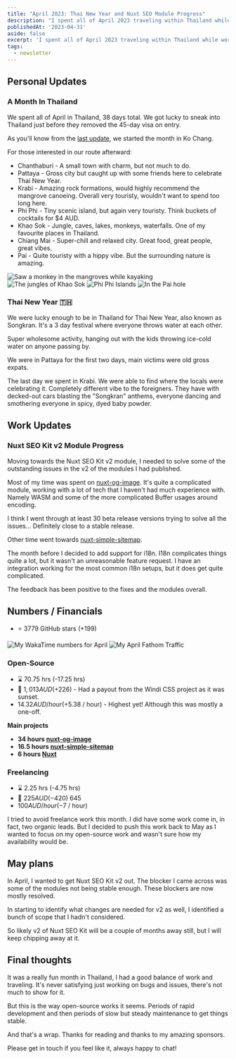 ```yaml
---
title: "April 2023: Thai New Year and Nuxt SEO Module Progress"
description: "I spent all of April 2023 traveling within Thailand while working through a bunch of bugs in my Nuxt SEO modules."
publishedAt: '2023-04-31'
aside: false
excerpt: 'I spent all of April 2023 traveling within Thailand while working through a bunch of bugs in my Nuxt SEO modules.'
tags:
  - newsletter
---
```


## Personal Updates

### A Month In Thailand

We spent all of April in Thailand, 38 days total.
We got lucky to sneak into Thailand just before they removed the 45-day visa on entry.

As you'll know from the [last update](/blog/2023-march), we started the month in Ko Chang.

For those interested in our route afterward:
- Chanthaburi - A small town with charm, but not much to do.
- Pattaya - Gross city but caught up with some friends here to celebrate Thai New Year.
- Krabi - Amazing rock formations, would highly recommend the mangrove canoeing. Overall very touristy, wouldn't want to spend too long here.
- Phi Phi - Tiny scenic island, but again very touristy. Think buckets of cocktails for $4 AUD.
- Khao Sok - Jungle, caves, lakes, monkeys, waterfalls. One of my favourite places in Thailand.
- Chiang Mai - Super-chill and relaxed city. Great food, great people, great vibes.
- Pai - Quite touristy with a hippy vibe. But the surrounding nature is amazing.

<Expand>
<div class="md:grid grid-cols-2 gap-8 my-15">
<Image src="/april-mangrove.png" alt="Saw a monkey in the mangroves while kayaking" no-margin />
<Image src="/april-koa-sok.png" alt="The jungles of Khao Sok"  no-margin />
<Image src="/april-phi-phi.png" alt="Phi Phi Islands"  no-margin />
<Image src="/april-pi.png" alt="In the Pai hole"  no-margin />
</div>
</Expand>

### Thai New Year 🇹🇭

We were lucky enough to be in Thailand for Thai New Year, also known as Songkran. It's a 3 day festival where everyone throws water at each other.

Super wholesome activity, hanging out with the kids throwing ice-cold water on anyone passing by.

We were in Pattaya for the first two days, main victims were old gross expats.

The last day we spent in Krabi.
We were able to find where the locals were celebrating it.
Completely different vibe to the foreigners. 
They have with decked-out cars blasting the "Songkran" anthems, everyone dancing and smothering everyone in spicy, dyed
baby powder.

## Work Updates

### Nuxt SEO Kit v2 Module Progress

Moving towards the Nuxt SEO Kit v2 module,
I needed to solve some of the outstanding issues in the v2 of the modules I had published. 

Most of my time was spent on [nuxt-og-image](https://github.com/harlan-zw/nuxt-og-image).
It's quite a complicated module, working with a lot of tech that I haven't had much experience with.
Namely WASM and some of the more complicated Buffer usages around encoding.

I think I went through at least 30 beta release versions trying to solve all the issues...
Definitely close to a stable release.

Other time went towards [nuxt-simple-sitemap](https://github.com/harlan-zw/nuxt-simple-sitemap).

The month before I decided to add support for i18n.
I18n complicates things quite a lot, but it wasn't an unreasonable feature request.
I have an integration working for the most common i18n setups, but it does get quite complicated.

The feedback has been positive to the fixes and the modules overall.

## Numbers / Financials

- ⭐ 3779 GitHub stars (+199)

<Image src="/april-numbers.png" alt="My WakaTime numbers for April" />

<Image src="/april-fathom.png" alt="My April Fathom Traffic" />

### Open-Source

- ⌛ 70.75 hrs  (-17.25 hrs)
- 💸 $1,013 AUD (+$226) - Had a payout from the Windi CSS project as it was sunset.
- $14.32 AUD / hour (+$5.38 / hour) - Highest yet! Although this was mostly a one-off.

**Main projects**

- **34 hours [nuxt-og-image](https://github.com/harlan-zw/nuxt-og-image)**
- **16.5 hours [nuxt-simple-sitemap](https://github.com/harlan-zw/nuxt-simple-sitemap)**
- **6 hours [Nuxt](https://github.com/nuxt/nuxt)** 

### Freelancing

- ⌛ 2.25 hrs (-4.75 hrs)
- 💸 $225 AUD (-$420) 645
- $100 AUD / hour (-$7 / hour)

I tried to avoid freelance work this month.
I did have some work come in, in fact, two organic leads.
But I decided to push this work back to May as I wanted to focus on my open-source work
and wasn't sure how my availability would be.

## May plans

In April, I wanted to get Nuxt SEO Kit v2 out.
The blocker I came across was some of the modules not being stable enough.
These blockers are now mostly resolved.

In starting to identify what changes are needed for v2 as well, I identified a bunch of scope that I hadn't considered.

So likely v2 of Nuxt SEO Kit will be a couple of months away still, but I will keep chipping away at it.

## Final thoughts

It was a really fun month in Thailand, I had a good balance of work and traveling.
It's never satisfying just working on bugs and issues, there's not much to show for it.

But this is the way open-source works it seems.
Periods of rapid development and then periods of slow but steady maintenance to get things stable.

And that's a wrap. Thanks for reading and thanks to my amazing sponsors.

Please get in touch if you feel like it, always happy to chat!
